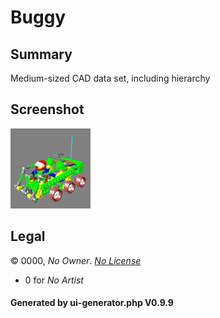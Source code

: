 # Buggy

## Summary

Medium-sized CAD data set, including hierarchy

## Screenshot

![screenshot](screenshot/screenshot.png)

## Legal

&copy; 0000, _No Owner_. [_No License_]()

 - 0 for _No Artist_

#### Generated by ui-generator.php V0.9.9
